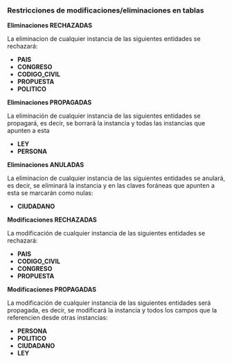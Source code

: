 ### Restricciones de modificaciones/eliminaciones en tablas

**Eliminaciones RECHAZADAS**

La eliminacion de cualquier instancia de las siguientes entidades se rechazará:

- **PAIS**
- **CONGRESO**
- **CODIGO_CIVIL**
- **PROPUESTA**
- **POLITICO**


**Eliminaciones PROPAGADAS**

La eliminación de cualquier instancia de las siguientes entidades se propagará, es decir, se borrará la instancia y todas las instancias que apunten a esta

- **LEY**
- **PERSONA**


**Eliminaciones ANULADAS**

La eliminacion de cualquier instancia de las siguientes entidades se anulará, es decir, se eliminará la instancia y en las claves foráneas que apunten a esta se marcarán como nulas:

- **CIUDADANO**


**Modificaciones RECHAZADAS**

La modificación de cualquier instancia de las siguientes entidades se rechazará:

- **PAIS**
- **CODIGO_CIVIL**
- **CONGRESO**
- **PROPUESTA**

**Modificaciones PROPAGADAS**

La modificación de cualquier instancia de las siguientes entidades será propagada, es decir, se modificará la instancia y todos los campos que la referencien desde otras instancias:

- **PERSONA**
- **POLITICO**
- **CIUDADANO**
- **LEY**